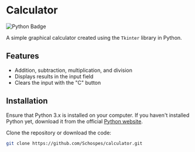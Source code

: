 # Calculator

![Python Badge](https://img.shields.io/badge/python-%3E%3D%203.0-blue)

A simple graphical calculator created using the `Tkinter` library in Python.

## Features

- Addition, subtraction, multiplication, and division
- Displays results in the input field
- Clears the input with the "C" button

## Installation

Ensure that Python 3.x is installed on your computer. If you haven't installed Python yet, download it from the official [Python website](https://www.python.org/downloads/).

Clone the repository or download the code:

```bash
git clone https://github.com/Schospes/calculator.git
